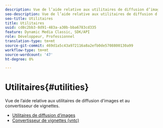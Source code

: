 ```yaml
---
description: Vue de l’aide relative aux utilitaires de diffusion d’images et au convertisseur de vignettes.
seo-description: Vue de l’aide relative aux utilitaires de diffusion d’images et au convertisseur de vignettes.
seo-title: Utilitaires
title: Utilitaires
uuid: cd8c2bb3-8d91-483a-a30b-bba6783cd335
feature: Dynamic Media Classic, SDK/API
role: Développeur, Professionnel
translation-type: tm+mt
source-git-commit: 469d1a5c43a972116a8a2efb0de5708800130a99
workflow-type: tm+mt
source-wordcount: '47'
ht-degree: 0%

---
```



# Utilitaires{#utilities}

Vue de l’aide relative aux utilitaires de diffusion d’images et au convertisseur de vignettes.

* [Utilitaires de diffusion d’images](/help/aem-is-ir-api/is-api/is-utils/utilities/c-utils-home.md)
* [Convertisseur de vignettes (vntc)](/help/aem-is-ir-api/utilities/c-ir-vignette-converter-vntc/c-ir-vignette-converter-vntc.md)
